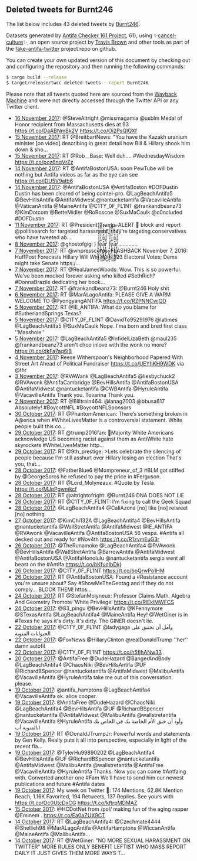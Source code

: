 ## Deleted tweets for Burnt246

The list below includes 43 deleted tweets by
[Burnt246](https://twitter.com/Burnt246).



Datasets generated by [Antifa Checker 161 Project](https://twitter.com/antifacheck161), 61), using ✨[cancel-culture](https://github.com/travisbrown/cancel-culture)✨, an open source project by 
[Travis Brown](https://twitter.com/travisbrown) and other tools as part of the 
[fake-antifa-twitter](https://github.com/antifacheck161/fake-antifa-twitter) project repo on github.

You can create your own updated version of this document by checking out and configuring the
repository and then running the following commands:

```bash
$ cargo build --release
$ target/release/twcc deleted-tweets --report Burnt246
```

Please note that all tweets quoted here are sourced from the
[Wayback Machine](https://web.archive.org) and were not directly accessed through the Twitter API or
any Twitter client.

* [16 November 2017](https://web.archive.org/web/20171116180537/https://twitter.com/Burnt246/status/931221735491457024): @SteveAltright @missmagamia @usblm Medal of Honor recipient from Massachusetts dies at 93 https://t.co/DaABNmBk2V https://t.co/Oi2PsQIQXf <!--931221735491457024-->
* [15 November 2017](https://web.archive.org/web/20171115214526/https://twitter.com/Burnt246/status/930914666288697344): RT @BreitbartNews: "You have the Kazakh uranium minister [on video] describing in great detail how Bill &amp; Hillary shook him down &amp; sho…  <!--930914666288697344-->
* [15 November 2017](https://web.archive.org/web/20171115212516/https://twitter.com/Burnt246/status/930909591214477312): RT @Rob__Base: Well duh.... #WednesdayWisdom https://t.co/poz6nqVrZz <!--930909591214477312-->
* [14 November 2017](https://web.archive.org/web/20171114084307/https://twitter.com/Burnt246/status/930355401983438850): RT @AntifaBostonUSA: soon PewTube will be nothing but Antifa videos as far as the eye can see https://t.co/jDU5V9atb6 <!--930355401983438850-->
* [14 November 2017](https://web.archive.org/web/20171114080820/https://twitter.com/Burnt246/status/930346648487845888): @AntifaBostonUSA @AntifaBoston #DOFDustin Dustin has been cleared of being cointel-pro. @LagBeachAntifa5  @BevHillsAntifa  @AntifaMidwest  @nantucketantifa  @VacavilleAntifa  @VaticanAntifa  @MaineAntifa  @C1TY_0F_FL1NT  @frankandbeanz73  @KimDotcom  @BetteMidler  @RoRoscoe  @SuxMaCaulk  @c0ncluded  #DOFDustin <!--930346648487845888-->
* [11 November 2017](https://web.archive.org/web/20171111130859/https://twitter.com/Burnt246/status/929335145949044737): RT @President1Trump: ALERT 🚨 block and report @politisearch for targeted harassment, they’re targeting conservatives who have tweeted ab…  <!--929335145949044737-->
* [ 8 November 2017](https://web.archive.org/web/20171108004933/https://twitter.com/Burnt246/status/928061897844326401): @ghostofgigi )  f̨̢͍̰̺̹̪̪̥͚̙̺̦̑͑̑̒̏́̒̾̓̍̆͐͘ͅė̢͓̤͇̠͍̠͉̥̼̖̲̘̿͑̒̎̉̈́͐̽̋̂̌̌̀͜a̧͔̭̤̪͎̘̭̝͚̜̭̺͛̆̿͆̈́̐̅̆̌̽̇̈́͝ŗ̡̝̰̬͎͓̜͉̺͖̦̇̏̏͊̀͋̍̈̆̓͜͠ͅ f̨̢͍̰̺̹̪̪̥͚̙̺̦̑͑̑̒̏́̒̾̓̍̆͐͘ͅė̢͓̤͇̠͍̠͉̥̼̖̲̘̿͑̒̎̉̈́͐̽̋̂̌̌̀͜a̧͔̭̤̪͎̘̭̝͚̜̭̺͛̆̿͆̈́̐̅̆̌̽̇̈́͝ŗ̡̝̰̬͎͓̜͉̇̏̏͊̀͋̍̈̆̓͜͠ͅ............. <!--928061897844326401-->
* [ 7 November 2017](https://web.archive.org/web/20171107202344/https://twitter.com/Burnt246/status/927995002889924608): RT @whpresscorps: FLASHBACK November 7, 2016:  HuffPost Forecasts Hillary Will Win With 323 Electoral Votes; Dems might take Senate https:/… <!--927995002889924608-->
* [ 7 November 2017](https://web.archive.org/web/20171107035617/https://twitter.com/Burnt246/status/927746502960779264): RT @RealJamesWoods: Wow. This is so powerful. We’ve been mocked forever asking who killed #SethRich? #DonnaBrazile dedicating her book…  <!--927746502960779264-->
* [ 7 November 2017](https://web.archive.org/web/20171107022742/https://twitter.com/Burnt246/status/927724210243489792): RT @frankandbeanz73: @Burnt246 Holy shit <!--927724210243489792-->
* [ 6 November 2017](https://web.archive.org/web/20171106154919/https://twitter.com/Burnt246/status/927563555833966592): RT @MarALagoAntifa: PLEASE GIVE A WARM WELCOME TO @PyongyangANTIFA https://t.co/RZPNNCwjQD <!--927563555833966592-->
* [ 5 November 2017](https://web.archive.org/web/20171105214309/https://twitter.com/Burnt246/status/927290213021437952): RT @IE_ANTIFA: What do you blame for #SutherlandSprings Texas? <!--927290213021437952-->
* [ 5 November 2017](https://web.archive.org/web/20171105084749/https://twitter.com/Burnt246/status/927095094011940870): @C1TY_0F_FL1NT @DavidTo95291976 @latimes @LagBeachAntifa5 @SuxMaCaulk Nope. I'ma born and bred first class ''Masshole'' <!--927095094011940870-->
* [ 5 November 2017](https://web.archive.org/web/20171105032844/https://twitter.com/Burnt246/status/927014794061901824): @LagBeachAntifa5 @InfidelLizaBeth @maul235 @frankandbeanz73 aren't choo inlove with the wonk no more? https://t.co/dkFa7aq6jB <!--927014794061901824-->
* [ 4 November 2017](https://web.archive.org/web/20171104072741/https://twitter.com/Burnt246/status/926712539915935744): Reese Witherspoon's Neighborhood Papered With Street Art Ahead of Political Fundraiser https://t.co/UEYhKH9WDK via @thr <!--926712539915935744-->
* [ 3 November 2017](https://web.archive.org/web/20171103013142/https://twitter.com/Burnt246/status/926260565936308225): @RVAWank @LagBeachAntifa5 @liesbychuck2 @RVAwonk @AntifaCambridge @BevHillsAntifa @AntifaBostonUSA @AntifaMidwest @nantucketantifa @CWBAntifa @HyruleAntifa @VacavilleAntifa Thank you. Tovarina Thank you. <!--926260565936308225-->
* [ 2 November 2017](https://web.archive.org/web/20171102044442/https://twitter.com/Burnt246/status/925946748085915649): RT @Billtrain464: @lanag2003 @bbusa617 Absolutely!  #BoycottNFL  #BoycottNFLSponsors <!--925946748085915649-->
* [30 October 2017](https://web.archive.org/web/20171030135329/https://twitter.com/Burnt246/status/924997690357936128): RT @PhantomAmerican: There’s something broken in A@erica when  #WhiteLivesMatter is a controversial statement.   White people built this co… <!--924997690357936128-->
* [29 October 2017](https://web.archive.org/web/20171029201442/https://twitter.com/Burnt246/status/924731238816022528): RT @trump2016fan: 🚨Majority White Americans acknowledge US becoming racist against them as AntiWhite hate skyrockets #WhiteLivesMatter http… <!--924731238816022528-->
* [29 October 2017](https://web.archive.org/web/20171029110834/https://twitter.com/Burnt246/status/924593799841632256): RT @9th_prestige: &gt;Lets celebrate the silencing of people because I'm still asshurt over Hillary losing an election  That's you, that…  <!--924593799841632256-->
* [28 October 2017](https://web.archive.org/web/20171028193601/https://twitter.com/Burnt246/status/924359115966730240): @FatherBlue6 @Mompreneur_of_3 #BLM got stiffed by @GeorgeSoros he refused to pay the price in #Ferguson. <!--924359115966730240-->
* [28 October 2017](https://web.archive.org/web/20171028184322/https://twitter.com/Burnt246/status/924345866135265280): RT @Lord_Molyneaux: #Quote by Tesla https://t.co/MJpPgwmkcf <!--924345866135265280-->
* [28 October 2017](https://web.archive.org/web/20171028180859/https://twitter.com/Burnt246/status/924337213294379014): RT @altrightofright: @Burnt246 DNA DOES NOT LIE <!--924337213294379014-->
* [28 October 2017](https://web.archive.org/web/20171028025227/https://twitter.com/Burnt246/status/924106560149905408): RT @C1TY_0F_FL1NT: I'm fixing to call the Geek Squad <!--924106560149905408-->
* [28 October 2017](https://web.archive.org/web/20171028005517/https://twitter.com/Burnt246/status/924077074159202307): @LagBeachAntifa4 @CaliAzona [no] like [no] retweet [no] nothing <!--924077074159202307-->
* [27 October 2017](https://web.archive.org/web/20171027022603/https://twitter.com/Burnt246/status/923737528473210880): @KimChi132A @LagBeachAntifa4 @BevHillsAntifa @nantucketantifa @WallStretAntifa @AntifaMidwest @IE_ANTIFA @RVAwonk @VacavilleAntifa @AntifaBostonUSA 56 vespa. #Antifa all decked out and ready for #Nov4th https://t.co/R1zvmEuG3r <!--923737528473210880-->
* [26 October 2017](https://web.archive.org/web/20171026235409/https://twitter.com/Burnt246/status/923699301611585537): @TheRunamoke @LagBeachAntifa4 @RVAwonk @BevHillsAntifa @WallStretAntifa @BarrowAntifa @AntifaMidwest @AntifaBostonUSA @AntifaHonolulu @nantucketantifa sergio went all beast on the #Antifa https://t.co/hKfuqIbDkj <!--923699301611585537-->
* [26 October 2017](https://web.archive.org/web/20171026085359/https://twitter.com/Burnt246/status/923472767235829760): @C1TY_0F_FL1NT  https://t.co/boQrwPo1HM <!--923472767235829760-->
* [26 October 2017](https://web.archive.org/web/20171026083544/https://twitter.com/Burnt246/status/923468174489726977): RT @AntifaBostonUSA: Found a #Resistance account you're unsure about?   Say #ShowMeTheGeotag and if they do not comply... BLOCK THEM! https… <!--923468174489726977-->
* [24 October 2017](https://web.archive.org/web/20171024233204/https://twitter.com/Burnt246/status/922968968419213314): RT @StefanMolyneux: Professor Claims Math, Algebra And Geometry Promote ‘White Privilege’ https://t.co/RlEklMWFCS <!--922968968419213314-->
* [24 October 2017](https://web.archive.org/web/20171024200834/https://twitter.com/Burnt246/status/922917755950473216): @83_pingu @BevHillsAntifa @KFennymore @STexasAntifa @LagBeachAntifa4 @MaineAntifa Hey! @WetGiner is in #Texas he says it's dirty. It's dirty. The GINER doesn't lie. <!--922917755950473216-->
* [22 October 2017](https://web.archive.org/web/20171022200121/https://twitter.com/Burnt246/status/922191164094210054): @C1TY_0F_FL1NT @ladygaga وآمل أن تختنق على الحيوانات المنوية <!--922191164094210054-->
* [22 October 2017](https://web.archive.org/web/20171022031238/https://twitter.com/Burnt246/status/921937312220622848): @FoxNews @HillaryClinton @realDonaldTrump ''her'' damn autofil <!--921937312220622848-->
* [22 October 2017](https://web.archive.org/web/20171022030202/https://twitter.com/Burnt246/status/921934644664328193): @C1TY_0F_FL1NT https://t.co/h5fjhANw33 <!--921934644664328193-->
* [20 October 2017](https://web.archive.org/web/20171020062046/https://twitter.com/Burnt246/status/921259881797218304): @AntifaFree @DudeHazard @BangerAndBody @LagBeachAntifa4 @ChaosNiki @BevHillsAntifa @UF @RichardBSpencer @nantucketantifa @AntifaMidwest @MalibuAntifa @VacavilleAntifa @HyruleAntifa take me out of this conversation. please. <!--921259881797218304-->
* [19 October 2017](https://web.archive.org/web/20171019235932/https://twitter.com/Burnt246/status/921163941295861760): @antifa_hamptons @LagBeachAntifa4 @VacavilleAntifa ok. alice cooper. <!--921163941295861760-->
* [19 October 2017](https://web.archive.org/web/20171019235837/https://twitter.com/Burnt246/status/921163710621782016): @AntifaFree @DudeHazard @ChaosNiki @LagBeachAntifa4 @BevHillsAntifa @UF @RichardBSpencer @nantucketantifa @AntifaMidwest @MalibuAntifa @wallstretantifa @VacavilleAntifa @HyruleAntifa وأود أن خنق الأم الخاصة بك في الخاص بك انالمنوية أب <!--921163710621782016-->
* [19 October 2017](https://web.archive.org/web/20171019222912/https://twitter.com/Burnt246/status/921141208155639808): RT @DonaldJTrumpJr: Powerful words and statements by Gen Kelly.  Really puts it all into perspective, especially in light of the recent fla… <!--921141208155639808-->
* [19 October 2017](https://web.archive.org/web/20171019080931/https://twitter.com/Burnt246/status/920924861790334976): @TylerHu99890202 @LagBeachAntifa4 @BevHillsAntifa @UF @RichardBSpencer @nantucketantifa @AntifaMidwest @MalibuAntifa @wallstretantifa @AntifaFree @VacavilleAntifa @HyruleAntifa Thanks. Now you can come #Antfaing with. Converted another one #Fam  We'll have to send him our newest publications and future #Antifa dates <!--920924861790334976-->
* [19 October 2017](https://web.archive.org/web/20171019000344/https://twitter.com/Burnt246/status/920802610415730688): My week on Twitter 🎉: 174 Mentions, 62.8K Mention Reach, 1.16K Favorited, 194 Retweets, 137 Replies. See yours with https://t.co/Oc0UtcDxCG https://t.co/kftrpMDMAZ <!--920802610415730688-->
* [15 October 2017](https://web.archive.org/web/20171015035045/https://twitter.com/Burnt246/status/919410189559894016): @HCDotNet from /pol/ making fun of  the aging rapper @Eminem .  https://t.co/Ea0aZUX9CT <!--919410189559894016-->
* [14 October 2017](https://web.archive.org/web/20171014070329/https://twitter.com/Burnt246/status/919096304621490176): RT @LagBeachAntifa4: @Czechmate4444 @Shellieh98 @MarALagoAntifa @AntifaHamptons @WiccanAntifa @MaineAntifa @MalibuAntifa…  <!--919096304621490176-->
* [14 October 2017](https://web.archive.org/web/20171014043416/https://twitter.com/Burnt246/status/919058753009455104): RT @WetGiner: "NO MORE SEXUAL HARASSMENT ON TWITTER"   MORE RULES ONLY BENEFIT LEFTIST WHO MASS REPORT DAILY IT JUST GIVES THEM MORE WAYS T… <!--919058753009455104-->
